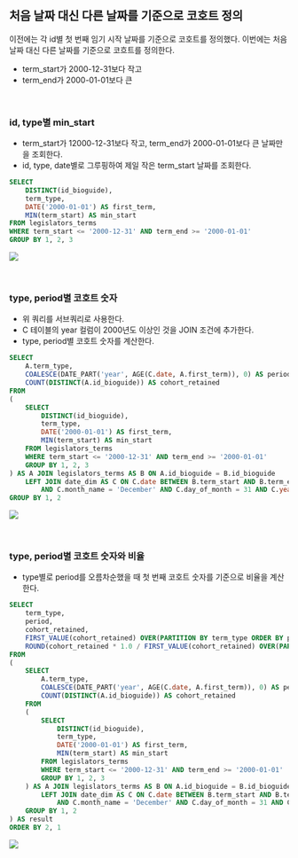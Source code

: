 ## 처음 날짜 대신 다른 날짜를 기준으로 코호트 정의
이전에는 각 id별 첫 번째 임기 시작 날짜를 기준으로 코호트를 정의했다. 이번에는 처음 날짜 대신 다른 날짜를 기준으로 코흐트를 정의한다.

- term_start가 2000-12-31보다 작고
- term_end가 2000-01-01보다 큰

<br>

### id, type별 min_start
- term_start가 12000-12-31보다 작고, term_end가 2000-01-01보다 큰 날짜만을 조회한다.
- id, type, date별로 그루핑하여 제일 작은 term_start 날짜를 조회한다.
```sql
SELECT
	DISTINCT(id_bioguide),
	term_type,
	DATE('2000-01-01') AS first_term,
	MIN(term_start) AS min_start
FROM legislators_terms
WHERE term_start <= '2000-12-31' AND term_end >= '2000-01-01'
GROUP BY 1, 2, 3
```
![](https://velog.velcdn.com/images/ddoddo/post/7168b2c7-2003-4ce6-9fa5-8f1cd1c6449d/image.png)

<br>

### type, period별 코호트 숫자
- 위 쿼리를 서브쿼리로 사용한다.
- C 테이블의 year 컬럼이 2000년도 이상인 것을 JOIN 조건에 추가한다.
- type, period별 코호트 숫자를 계산한다.
```sql
SELECT
	A.term_type,
	COALESCE(DATE_PART('year', AGE(C.date, A.first_term)), 0) AS period,
	COUNT(DISTINCT(A.id_bioguide)) AS cohort_retained
FROM
(
	SELECT
		DISTINCT(id_bioguide),
		term_type,
		DATE('2000-01-01') AS first_term,
		MIN(term_start) AS min_start
	FROM legislators_terms
	WHERE term_start <= '2000-12-31' AND term_end >= '2000-01-01'
	GROUP BY 1, 2, 3
) AS A JOIN legislators_terms AS B ON A.id_bioguide = B.id_bioguide
	LEFT JOIN date_dim AS C ON C.date BETWEEN B.term_start AND B.term_end
		AND C.month_name = 'December' AND C.day_of_month = 31 AND C.year >= 2000
GROUP BY 1, 2
```
![](https://velog.velcdn.com/images/ddoddo/post/8cea8a9e-c951-410c-b765-79a1048d7ac2/image.png)

<br>

### type, period별 코호트 숫자와 비율
- type별로 period를 오름차순했을 때 첫 번째 코호트 숫자를 기준으로 비율을 계산한다.
```sql
SELECT
	term_type,
	period,
	cohort_retained,
	FIRST_VALUE(cohort_retained) OVER(PARTITION BY term_type ORDER BY period) AS cohort_size,
	ROUND(cohort_retained * 1.0 / FIRST_VALUE(cohort_retained) OVER(PARTITION BY term_type ORDER BY period), 2) AS pct_retained
FROM
(
	SELECT
		A.term_type,
		COALESCE(DATE_PART('year', AGE(C.date, A.first_term)), 0) AS period,
		COUNT(DISTINCT(A.id_bioguide)) AS cohort_retained
	FROM
	(
		SELECT
			DISTINCT(id_bioguide),
			term_type,
			DATE('2000-01-01') AS first_term,
			MIN(term_start) AS min_start
		FROM legislators_terms
		WHERE term_start <= '2000-12-31' AND term_end >= '2000-01-01'
		GROUP BY 1, 2, 3
	) AS A JOIN legislators_terms AS B ON A.id_bioguide = B.id_bioguide
		LEFT JOIN date_dim AS C ON C.date BETWEEN B.term_start AND B.term_end
			AND C.month_name = 'December' AND C.day_of_month = 31 AND C.year >= 2000
	GROUP BY 1, 2
) AS result
ORDER BY 2, 1
```
![](https://velog.velcdn.com/images/ddoddo/post/b17dd97b-f642-4d18-929a-8976774e9b0d/image.png)
